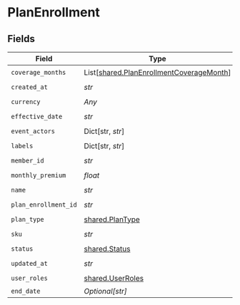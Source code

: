 # PlanEnrollment


## Fields

| Field                                                                                          | Type                                                                                           | Required                                                                                       | Description                                                                                    |
| ---------------------------------------------------------------------------------------------- | ---------------------------------------------------------------------------------------------- | ---------------------------------------------------------------------------------------------- | ---------------------------------------------------------------------------------------------- |
| `coverage_months`                                                                              | List[[shared.PlanEnrollmentCoverageMonth](../../models/shared/planenrollmentcoveragemonth.md)] | :heavy_check_mark:                                                                             | N/A                                                                                            |
| `created_at`                                                                                   | *str*                                                                                          | :heavy_check_mark:                                                                             | N/A                                                                                            |
| `currency`                                                                                     | *Any*                                                                                          | :heavy_check_mark:                                                                             | N/A                                                                                            |
| `effective_date`                                                                               | *str*                                                                                          | :heavy_check_mark:                                                                             | N/A                                                                                            |
| `event_actors`                                                                                 | Dict[str, *str*]                                                                               | :heavy_check_mark:                                                                             | N/A                                                                                            |
| `labels`                                                                                       | Dict[str, *str*]                                                                               | :heavy_check_mark:                                                                             | N/A                                                                                            |
| `member_id`                                                                                    | *str*                                                                                          | :heavy_check_mark:                                                                             | N/A                                                                                            |
| `monthly_premium`                                                                              | *float*                                                                                        | :heavy_check_mark:                                                                             | N/A                                                                                            |
| `name`                                                                                         | *str*                                                                                          | :heavy_check_mark:                                                                             | N/A                                                                                            |
| `plan_enrollment_id`                                                                           | *str*                                                                                          | :heavy_check_mark:                                                                             | N/A                                                                                            |
| `plan_type`                                                                                    | [shared.PlanType](../../models/shared/plantype.md)                                             | :heavy_check_mark:                                                                             | N/A                                                                                            |
| `sku`                                                                                          | *str*                                                                                          | :heavy_check_mark:                                                                             | N/A                                                                                            |
| `status`                                                                                       | [shared.Status](../../models/shared/status.md)                                                 | :heavy_check_mark:                                                                             | N/A                                                                                            |
| `updated_at`                                                                                   | *str*                                                                                          | :heavy_check_mark:                                                                             | N/A                                                                                            |
| `user_roles`                                                                                   | [shared.UserRoles](../../models/shared/userroles.md)                                           | :heavy_check_mark:                                                                             | N/A                                                                                            |
| `end_date`                                                                                     | *Optional[str]*                                                                                | :heavy_minus_sign:                                                                             | N/A                                                                                            |